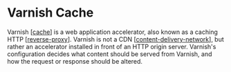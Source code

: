 # Varnish Cache

Varnish [[cache]] is a web application accelerator, also known as a caching HTTP [[reverse-proxy]]. Varnish is not a CDN [[content-delivery-network]], but rather an accelerator installed in front of an HTTP origin server. Varnish's configuration decides what content should be served from Varnish, and how the request or response should be altered.

[//begin]: # "Autogenerated link references for markdown compatibility"
[cache]: ../software-engineering/cache "Cache"
[reverse-proxy]: reverse-proxy "Reverse Proxy"
[content-delivery-network]: content-delivery-network "Content Delivery Network (CDN)"
[//end]: # "Autogenerated link references"

